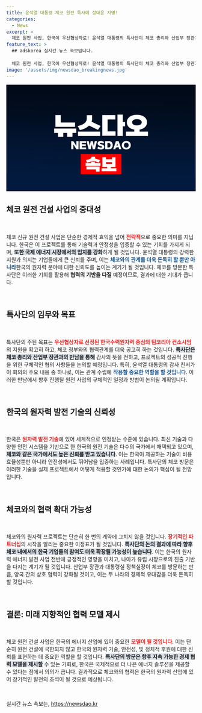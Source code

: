 ```yaml
---
title: 윤석열 대통령 체코 원전 특사에 성대윤 지명!
categories:
  - News
excerpt: >
  체코 원전 사업, 한국이 우선협상자로! 윤석열 대통령의 특사단이 체코 총리와 산업부 장관과의 회담을 위해 출국하며, 감사 편지를 전달할 예정입니다. 한국의 원전 기술력에 대한 기대가 커지고 있습니다!
feature_text: >
  ## adskorea 실시간 뉴스 속보입니다.

  체코 원전 사업, 한국이 우선협상자로! 윤석열 대통령의 특사단이 체코 총리와 산업부 장관과의 회담을 위해 출국하며, 감사 편지를 전달할 예정입니다. 한국의 원전 기술력에 대한 기대가 커지고 있습니다!
image: '/assets/img/newsdao_breakingnews.jpg'
---
```


<p><img src="/assets/img/newsdao_breakingnews.jpg" alt="adskorea 속보" /></p>

<h2 data-ke-size="size26">체코 원전 건설 사업의 중대성</h2>

<p data-ke-size="size16">&nbsp;</p>

<p>체코 신규 원전 건설 사업은 단순한 경제적 효익을 넘어 <b><span style="color: #ee2323;">전략적</span></b>으로 중요한 의미를 지닙니다. 한국은 이 프로젝트를 통해 기술력과 안정성을 입증할 수 있는 기회를 가지게 되며, <b><span style="background-color: #21538527;">또한 국제 에너지 시장에서의 입지를 강화</span></b>하게 될 것입니다. 윤석열 대통령의 강력한 지원과 의지는 기업들에게 큰 신뢰를 주며, 이는 <b><span style="color: #1a5490;">체코와의 관계를 더욱 돈독히 할 뿐만 아니라</span></b>한국의 원자력 분야에 대한 신뢰도를 높이는 계기가 될 것입니다. 체코를 방문한 특사단은 이러한 기회를 활용해 <b>협력의 기반을 다질</b> 예정이므로, 결과에 대한 기대가 큽니다.</p>

<p data-ke-size="size16">&nbsp;</p>

<h2 data-ke-size="size26">특사단의 임무와 목표</h2>

<p data-ke-size="size16">&nbsp;</p>

<p>특사단의 주된 목표는 <b><span style="color: #ee2323;">우선협상자로 선정된 한국수력원자력 중심의 팀코리아 컨소시엄</span></b>의 지원을 확고히 하고, 체코 정부와의 협력관계를 더욱 공고히 하는 것입니다. <b><span style="background-color: #21538527;">특사단은 체코 총리와 산업부 장관과의 만남을 통해</span></b> 감사의 뜻을 전하고, 프로젝트의 성공적 진행을 위한 구체적인 협의 사항들을 논의할 예정입니다. 특히, 윤석열 대통령의 감사 친서가 이 회의의 주요 내용 중 하나로, 이는 관계 수립에 <b><span style="color: #1a5490;">작용할 중요한 역할을 할 것입니다</span></b>. 이러한 만남에서 향후 진행될 원전 사업의 구체적인 일정과 방법이 논의될 계획입니다.</p>

<p data-ke-size="size16">&nbsp;</p>

<h2 data-ke-size="size26">한국의 원자력 발전 기술의 신뢰성</h2>

<p data-ke-size="size16">&nbsp;</p>

<p>한국은 <b><span style="color: #ee2323;">원자력 발전 기술</span></b>에 있어 세계적으로 인정받는 수준에 있습니다. 최신 기술과 다양한 안전 시스템을 기반으로 한 한국의 원전 기술은 다수의 국가에서 채택되고 있으며, <b><span style="background-color: #21538527;">체코와 같은 국가에서도 높은 신뢰를 받고 있습니다</span></b>. 이는 한국이 제공하는 기술이 비용 효율성뿐만 아니라 안전성에서도 뛰어남을 입증하는 사례입니다. 특사단의 체코 방문은 이러한 기술을 실제 프로젝트에서 어떻게 적용할 것인가에 대한 논의가 핵심이 될 전망입니다.</p>

<p data-ke-size="size16">&nbsp;</p>

<h2 data-ke-size="size26">체코와의 협력 확대 가능성</h2>

<p data-ke-size="size16">&nbsp;</p>

<p>체코와의 원자력 프로젝트는 단순히 한 번의 계약에 그치지 않을 것입니다. <b><span style="color: #ee2323;">장기적인 파트너십</span></b>의 시작을 알리는 중요한 이정표가 될 것입니다. <b><span style="background-color: #21538527;">특사단의 논의 결과에 따라 향후 체코 내에서의 한국 기업들의 참여도 더욱 확장될 가능성이 높습니다</span></b>. 이는 한국의 원자력 에너지 발전 사업 전반에 긍정적인 영향을 미치고, 나아가 유럽 시장으로의 진출 기반을 다지는 계기가 될 것입니다. 산업부 장관과 대통령실 정책실장이 체코를 방문하는 만큼, 양국 간의 상호 협력이 강화될 것이고, 이는 두 나라의 경제적 유대감을 더욱 돈독히 할 것입니다.</p>

<p data-ke-size="size16">&nbsp;</p>

<h2 data-ke-size="size26">결론: 미래 지향적인 협력 모델 제시</h2>

<p data-ke-size="size16">&nbsp;</p>

<p>체코 원전 건설 사업은 한국의 에너지 산업에 있어 중요한 <b><span style="color: #ee2323;">모델이 될 것입니다</span></b>. 이는 단순히 원전 건설에 국한되지 않고 한국의 원자력 기술, 안전성, 및 정치적 후원에 대한 신뢰를 표현하는 데 중요한 역할을 할 것입니다. <b><span style="background-color: #21538527;">특사단의 방문은 향후 지속 가능한 경제 협력 모델을 제시할</span></b> 수 있는 기회로, 한국은 국제적으로 더 나은 에너지 솔루션을 제공할 수 있다는 점에서 의의가 큽니다. 결과적으로 체코와의 협력은 한국의 원자력 산업에 있어 장기적인 발전의 초석이 될 것으로 예상됩니다.</p>

<p data-ke-size="size16">&nbsp;</p>
실시간 뉴스 속보는, <a href="https://newsdao.kr" rel="dofollow">https://newsdao.kr</a>


